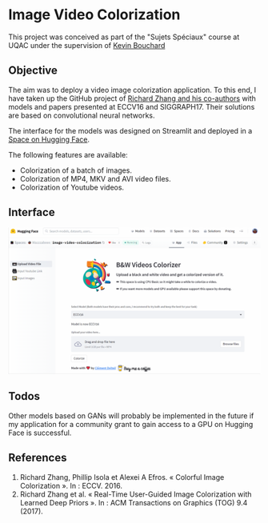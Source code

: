 # Image Video Colorization
This project was conceived as part of the "Sujets Spéciaux" course at UQAC under the supervision of [Kevin Bouchard](http://www.kevin-bouchard.ca/)

## Objective
The aim was to deploy a video image colorization application. To this end, I have taken up the GitHub project of [Richard Zhang and his co-authors](https://github.com/richzhang/colorization) with models and papers presented at ECCV16 and SIGGRAPH17. Their solutions are based on convolutional neural networks.

The interface for the models was designed on Streamlit and deployed in a [Space on Hugging Face](https://huggingface.co/spaces/Wazzzabeee/image-video-colorization).

The following features are available:
- Colorization of a batch of images.
- Colorization of MP4, MKV and AVI video files.
- Colorization of Youtube videos.

## Interface
<img src="interface.gif"/>

## Todos
Other models based on GANs will probably be implemented in the future if my application for a community grant to gain access to a GPU on Hugging Face is successful.

## References
1. Richard Zhang, Phillip Isola et Alexei A Efros. « Colorful Image Colorization ». In : ECCV. 2016.
2. Richard Zhang et al. « Real-Time User-Guided Image Colorization with Learned Deep Priors ». In : ACM
Transactions on Graphics (TOG) 9.4 (2017).
